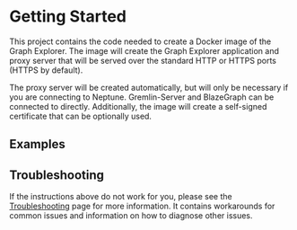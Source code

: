 # Getting Started

This project contains the code needed to create a Docker image of the Graph
Explorer. The image will create the Graph Explorer application and proxy server
that will be served over the standard HTTP or HTTPS ports (HTTPS by default).

The proxy server will be created automatically, but will only be necessary if
you are connecting to Neptune. Gremlin-Server and BlazeGraph can be connected to
directly. Additionally, the image will create a self-signed certificate that can
be optionally used.

## Examples

## Troubleshooting

If the instructions above do not work for you, please see the
[Troubleshooting](../troubleshooting/) page for more information. It contains
workarounds for common issues and information on how to diagnose other issues.

